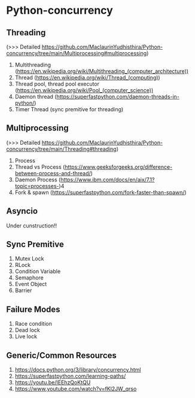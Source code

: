 # Python-concurrency

## Threading 
(>>> Detailed https://github.com/MaclaurinYudhisthira/Python-concurrency/tree/main/Multiprocessing#multiprocessing)
1. Multithreading (https://en.wikipedia.org/wiki/Multithreading_(computer_architecture))
2. Thread (https://en.wikipedia.org/wiki/Thread_(computing))
3. Thread pool, thread pool executor (https://en.wikipedia.org/wiki/Pool_(computer_science))
4. Daemon thread (https://superfastpython.com/daemon-threads-in-python/)
4. Timer Thread (sync premitive for threading)

## Multiprocessing 
(>>> Detailed https://github.com/MaclaurinYudhisthira/Python-concurrency/tree/main/Threading#threading)
1. Process
2. Thread vs Process (https://www.geeksforgeeks.org/difference-between-process-and-thread/)
3. Daemon Process (https://www.ibm.com/docs/en/aix/7.1?topic=processes-)4
4. Fork & spawn (https://superfastpython.com/fork-faster-than-spawn/)

## Asyncio
Under cunstruction!!

## Sync Premitive
1. Mutex Lock
2. RLock
3. Condition Variable
4. Semaphore
5. Event Object
7. Barrier

## Failure Modes
1. Race condition
2. Dead lock
3. Live lock

## Generic/Common Resources
1. https://docs.python.org/3/library/concurrency.html
2. https://superfastpython.com/learning-paths/
3. https://youtu.be/IEEhzQoKtQU
4. https://www.youtube.com/watch?v=fKl2JW_qrso
